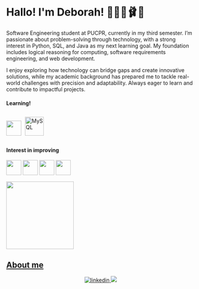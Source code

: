 # Hallo! I'm Deborah! 👩🏽‍💻🩰🪩 
Software Engineering student at PUCPR, currently in my third semester. I’m passionate about problem-solving through technology, with a strong interest in Python, SQL, and Java as my next learning goal. My foundation includes logical reasoning for computing, software requirements engineering, and web development.

I enjoy exploring how technology can bridge gaps and create innovative solutions, while my academic background has prepared me to tackle real-world challenges with precision and adaptability. Always eager to learn and contribute to impactful projects.


#### Learning!
<img src="https://cdn.jsdelivr.net/gh/devicons/devicon@latest/icons/java/java-original-wordmark.svg" width="40" height="40" /><a href="https://www.mysql.com/" target="_blank"><img style="margin: 10px" src="https://profilinator.rishav.dev/skills-assets/mysql-original-wordmark.svg" alt="MySQL" height="50" /></a>  


#### Interest in improving

<img src="https://cdn.jsdelivr.net/gh/devicons/devicon@latest/icons/mysql/mysql-original-wordmark.svg" width="40" height="40" /> <img src="https://cdn.jsdelivr.net/gh/devicons/devicon@latest/icons/python/python-plain-wordmark.svg" width="40" height="40" /> <img src="https://cdn.jsdelivr.net/gh/devicons/devicon@latest/icons/html5/html5-original-wordmark.svg" width="40" height="40" /> <img src="https://cdn.jsdelivr.net/gh/devicons/devicon@latest/icons/css3/css3-original-wordmark.svg" width="40" height="40"/>


<div>
<a href="https://github.com/Deborah-Lizardo">
<img loading="lazy" height="180em" src="https://github-readme-stats.vercel.app/api/top-langs/?username=Deborah-Lizardo&layout=compact&langs_count=7&theme=dracula"/>


## About me 
<div align="center">
<a href="https://www.linkedin.com/in/deborah-lizardo/" target="_blank">
<img src=https://img.shields.io/badge/linkedin-%231E77B5.svg?&style=for-the-badge&logo=linkedin&logoColor=white alt=linkedin style="margin-bottom: 5px;"/>
<a href = "mailto:deborah.slizardoo@gmail.com"><img loading="lazy" src="https://img.shields.io/badge/Gmail-D14836?style=for-the-badge&logo=gmail&logoColor=white" target="_blank"></a>
</div>   
